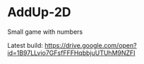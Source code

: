 # AddUp-2D
Small game with numbers

Latest build:
https://drive.google.com/open?id=1B97LLvio7GFsfFFFHqbbjuUTUhM9NZFI
